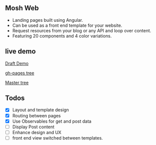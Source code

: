 ## Mosh Web

- Landing pages built using Angular. 
- Can be used as a front end template for your website.
- Request resources from your blog or any API and loop over content.
- Featuring 20 components and 4 color variations.

## live demo

[Draft Demo](https://mosh-media.github.io/Mosh-Web "Check it out")

[gh-pages tree](https://github.com/Mosh-Media/Mosh-Web/tree/gh-pages "Check it out")

[Master tree](https://github.com/Mosh-Media/Mosh-Web/tree/master "Check it out")

## Todos

- [x] Layout and template design
- [x] Routing between pages
- [x] Use Observables for get and post data
- [ ] Display Post content 
- [ ] Enhance design and UX
- [ ] front end view switched between templates.

